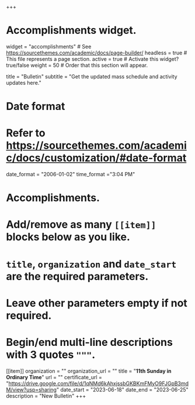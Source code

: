 +++
# Accomplishments widget.
widget = "accomplishments"  # See https://sourcethemes.com/academic/docs/page-builder/
headless = true  # This file represents a page section.
active = true  # Activate this widget? true/false
weight = 50  # Order that this section will appear.

title = "Bulletin"
subtitle = "Get the updated mass schedule and activity updates here."

# Date format
#   Refer to https://sourcethemes.com/academic/docs/customization/#date-format
date_format = "2006-01-02"
time_format ="3:04 PM"

# Accomplishments.
#   Add/remove as many `[[item]]` blocks below as you like.
#   `title`, `organization` and `date_start` are the required parameters.
#   Leave other parameters empty if not required.
#   Begin/end multi-line descriptions with 3 quotes `"""`.


[[item]]
  organization = ""
  organization_url = ""
  title = "**11th Sunday in Ordinary Time**"
  url = ""
  certificate_url = "https://drive.google.com/file/d/1qNMd6kAhxjssbGKBKmFMyO9FJGpB3mdM/view?usp=sharing"
  date_start = "2023-06-18"
  date_end = "2023-06-25"
  description = "New Bulletin"
+++
